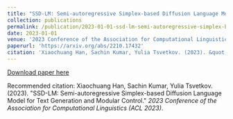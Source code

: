 ```yaml
---
title: "SSD-LM: Semi-autoregressive Simplex-based Diffusion Language Model for Text Generation and Modular Control"
collection: publications
permalink: /publication/2023-01-01-ssd-lm-semi-autoregressive-simplex-based-diffusion-language-model-for-text-generation-and-modular-control
date: 2023-01-01
venue: '2023 Conference of the Association for Computational Linguistics (ACL 2023)'
paperurl: 'https://arxiv.org/abs/2210.17432'
citation: 'Xiaochuang Han, Sachin Kumar, Yulia Tsvetkov. (2023). &quot;SSD-LM: Semi-autoregressive Simplex-based Diffusion Language Model for Text Generation and Modular Control.&quot; <i>2023 Conference of the Association for Computational Linguistics (ACL 2023)</i>.'
---
```


<a href='https://arxiv.org/abs/2210.17432'>Download paper here</a>

Recommended citation: Xiaochuang Han, Sachin Kumar, Yulia Tsvetkov. (2023). "SSD-LM: Semi-autoregressive Simplex-based Diffusion Language Model for Text Generation and Modular Control." <i>2023 Conference of the Association for Computational Linguistics (ACL 2023)</i>.